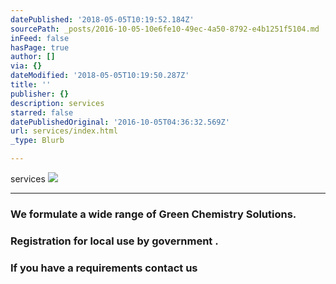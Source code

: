 ```yaml
---
datePublished: '2018-05-05T10:19:52.184Z'
sourcePath: _posts/2016-10-05-10e6fe10-49ec-4a50-8792-e4b1251f5104.md
inFeed: false
hasPage: true
author: []
via: {}
dateModified: '2018-05-05T10:19:50.287Z'
title: ''
publisher: {}
description: services
starred: false
datePublishedOriginal: '2016-10-05T04:36:32.569Z'
url: services/index.html
_type: Blurb

---
```

services
![](https://the-grid-user-content.s3-us-west-2.amazonaws.com/c31c62ec-a06b-425d-aef2-83c12c866350.jpg)

---

### **We formulate a wide range of Green Chemistry Solutions.**

### **Registration for local use by government .**

### **If you have a requirements contact us**
